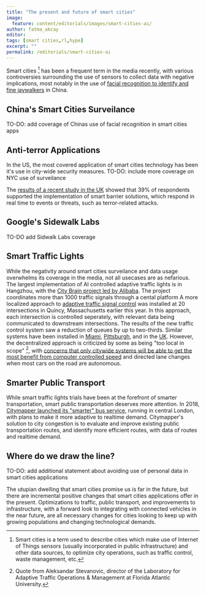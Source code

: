 ```yaml
---
title: "The present and future of smart cities"
image:
  feature: content/editorials/images/smart-cities-ai/
author: fatma_akcay
editor: 
tags: [smart cities,rl,hype]
excerpt: ""
permalink: /editorials/smart-cities-ai
---
```


Smart cities [^definition] has been a frequent term in the media recently, with various controversies surrounding the use of sensors to collect data with negative implications, most notably in the use of [facial recognition to identify and fine jaywalkers](https://www.channelnewsasia.com/news/cnainsider/shaming-jaywalkers-china-facial-recognition-technology-privacy-11196684) in China.

[^definition]: Smart cities is a term used to describe cities which make use of Internet of Things sensors (usually incorporated in public infrastructure) and other data sources, to optimize city operations, such as traffic control, waste management, etc.

China's Smart Cities Surveilance
--------------------------------
TO-DO: add coverage of Chinas use of facial recognition in smart cities apps

Anti-terror Applications
------------------------
In the US, the most covered application of smart cities technology has been it's use in city-wide security measures. TO-DO: include more coverage on NYC use of surveilance

The [results of a recent study in the UK](https://www.smartcitiesworld.net/news/brits-demand-smart-city-anti-terror-measures-4201) showed that 39% of respondents supported the implementation of smart barrier solutions, which respond in real time to events or threats, such as terror-related attacks. 

Google's Sidewalk Labs
----------------------
TO-DO add Sidwalk Labs coverage 

Smart Traffic Lights
--------------------
While the negativity around smart cities surveilance and data usage overwhelms its coverage in the media, not all usecases are as nefarious. The largest implementation of AI controlled adaptive traffic lights is in Hangzhou, with the [City Brain project led by Alibaba](https://edition.cnn.com/2019/01/15/tech/alibaba-city-brain-hangzhou/index.html). The project coordinates more than 1000 traffic signals through a cental platform 
A more localized approach to [adaptive traffic signal control](https://boston.cbslocal.com/2019/05/13/boston-traffic-lights-signals-quincy/) was installed at 20 intersections in Quincy, Massachusetts earlier this year. In this approach, each intersection is controlled seperately, with relevant data being communicated to downstream intersections. The results of the new traffic control system saw a reduction of queues by up to two-thirds. Similar systems have been installed in [Miami](https://www.miamiherald.com/news/local/community/miami-dade/article215180285.html), [Pittsburgh](https://archive.triblive.com/local/allegheny/14339494-74/pittsburgh-expanding-system-of-smart-traffic-lights-to-ease-congestion), and in the [UK](https://www.telegraph.co.uk/news/2018/05/22/smart-traffic-lights-always-turn-green-trialled-britains-roads/).
However, the decentralized approach is criticized by some as being "too local in scope" [^quote], with [concerns that only citywide systems will be able to get the most benefit from computer controlled speed](http://time.com/5502192/smart-traffic-lights-ai/) and directed lane changes when most cars on the road are autonomous.

[^quote]: Quote from Aleksandar Stevanovic, director of the Laboratory for Adaptive Traffic Operations & Management at Florida Atlantic University.

Smarter Public Transport
------------------------
While smart traffic lights trials have been at the forefront of smarter transportation, smart public transportation deserves more attention. In 2018, [Citymapper launched its "smarter" bus service](https://citymapper.com/news/1800/introducing-the-citymapper-smartbus), running in central London, with plans to make it more adaptive to realtime demand. Citymapper's solution to city congestion is to evaluate and improve existing public transportation routes, and identify more efficient routes, with data of routes and realtime demand.


Where do we draw the line?
--------------------------
TO-DO: add additional statement about avoiding use of personal data in smart cities applications

The utupian dwelling that smart cities promise us is far in the future, but there are incremental positive changes that smart cities applications offer in the present. Optimizations to traffic, public transport, and improvements to infrastructure, with a forward look to integrating with connected vehicles in the near future, are all necessary changes for cities looking to keep up with growing populations and changing technological demands. 

